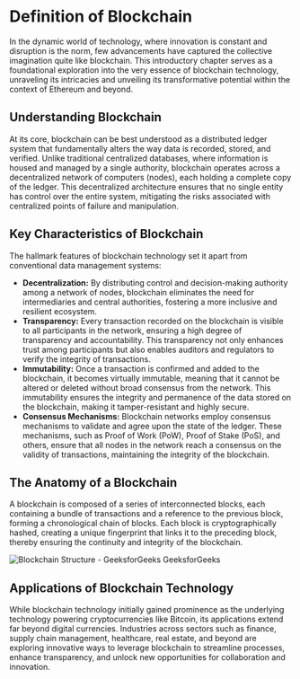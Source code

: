 # Definition of Blockchain

In the dynamic world of technology, where innovation is constant and disruption is the norm, few advancements have captured the collective imagination quite like blockchain. This introductory chapter serves as a foundational exploration into the very essence of blockchain technology, unraveling its intricacies and unveiling its transformative potential within the context of Ethereum and beyond.

## Understanding Blockchain

At its core, blockchain can be best understood as a distributed ledger system that fundamentally alters the way data is recorded, stored, and verified. Unlike traditional centralized databases, where information is housed and managed by a single authority, blockchain operates across a decentralized network of computers (nodes), each holding a complete copy of the ledger. This decentralized architecture ensures that no single entity has control over the entire system, mitigating the risks associated with centralized points of failure and manipulation.

## Key Characteristics of Blockchain

The hallmark features of blockchain technology set it apart from conventional data management systems:

- **Decentralization:** By distributing control and decision-making authority among a network of nodes, blockchain eliminates the need for intermediaries and central authorities, fostering a more inclusive and resilient ecosystem.
- **Transparency:** Every transaction recorded on the blockchain is visible to all participants in the network, ensuring a high degree of transparency and accountability. This transparency not only enhances trust among participants but also enables auditors and regulators to verify the integrity of transactions.
- **Immutability:** Once a transaction is confirmed and added to the blockchain, it becomes virtually immutable, meaning that it cannot be altered or deleted without broad consensus from the network. This immutability ensures the integrity and permanence of the data stored on the blockchain, making it tamper-resistant and highly secure.
- **Consensus Mechanisms:** Blockchain networks employ consensus mechanisms to validate and agree upon the state of the ledger. These mechanisms, such as Proof of Work (PoW), Proof of Stake (PoS), and others, ensure that all nodes in the network reach a consensus on the validity of transactions, maintaining the integrity of the blockchain.

## The Anatomy of a Blockchain

A blockchain is composed of a series of interconnected blocks, each containing a bundle of transactions and a reference to the previous block, forming a chronological chain of blocks. Each block is cryptographically hashed, creating a unique fingerprint that links it to the preceding block, thereby ensuring the continuity and integrity of the blockchain.

![Blockchain Structure - GeeksforGeeks](https://media.geeksforgeeks.org/wp-content/uploads/20221111160733/Structureofblocksinblockchain.png)
<span class="pic-credit">GeeksforGeeks</span>

## Applications of Blockchain Technology

While blockchain technology initially gained prominence as the underlying technology powering cryptocurrencies like Bitcoin, its applications extend far beyond digital currencies. Industries across sectors such as finance, supply chain management, healthcare, real estate, and beyond are exploring innovative ways to leverage blockchain to streamline processes, enhance transparency, and unlock new opportunities for collaboration and innovation.
